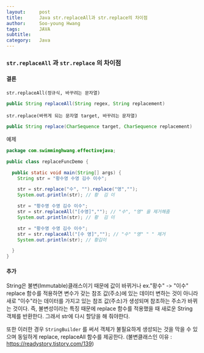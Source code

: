 ```yaml
---
layout:     post
title:      Java str.replaceAll과 str.replace의 차이점
author:     Soo-young Hwang
tags: 		JAVA
subtitle:
category:   Java
---
```


### `str.replaceAll` 과 `str.replace` 의 차이점

#### 결론

`str.replaceAll(정규식, 바꾸려는 문자열)`

```java
public String replaceAll(String regex, String replacement)
```

`str.replace(바뀌게 되는 문자열 target, 바꾸려는 문자열)`

```java
public String replace(CharSequence target, CharSequence replacement)
```



예제

```java
package com.swimminghwang.effectivejava;

public class replaceFuncDemo {

  public static void main(String[] args) {
    String str = "황수영 수영 김수 이수";

    str = str.replace("수", "").replace("영","");
    System.out.println(str); // 황  김 이

    str = "황수영 수영 김수 이수";
    str = str.replaceAll("[수영]",""); // "수", "영" 을 제거해줌
    System.out.println(str); // 황  김 이

    str = "황수영 수영 김수 이수";
    str = str.replaceAll("[수 영]",""); // "수" "영" " " 제거
    System.out.println(str); // 황김이

  }
}
```



#### 추가

String은 불변(Immutable)클래스이기 때문에 값이 바뀌거나 ex."황수" -> "이수" replace 함수를 적용하면 변수가 갖는 참조 값(주소)에 있는 데이터 변하는 것이 아니라 새로 "이수"라는 데이터를 가지고 있는 참조 값(주소)가 생성되며 참조하는 주소가 바뀌는 것이다.
즉, 불변성이라는 특징 때문에 replace 함수를 적용했을 때 새로운 String 객체를 반환한다. 그래서 str에 다시 할당을 해 줘야한다.

또한 이러한 경우 `StringBuilder` 를 써서 객체가 불필요하게 생성되는 것을 막을 수 있으며 동일하게 replace, replaceAll 함수를 제공한다.
(불변클래스인 이유 : https://readystory.tistory.com/139)
